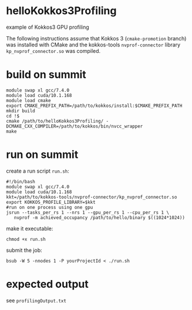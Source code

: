 # helloKokkos3Profiling
example of Kokkos3 GPU profiling

The following instructions assume that Kokkos 3 (`cmake-promotion` branch) was
installed with CMake and the kokkos-tools `nvprof-connector` library
`kp_nvprof_connector.so` was compiled.

# build on summit

```
module swap xl gcc/7.4.0
module load cuda/10.1.168
module load cmake
export CMAKE_PREFIX_PATH=/path/to/kokkos/install:$CMAKE_PREFIX_PATH
mkdir build
cd !$
cmake /path/to/helloKokkos3Profiling/ -DCMAKE_CXX_COMPILER=/path/to/kokkos/bin/nvcc_wrapper
make 
```

# run on summit

create a run script `run.sh`:

```
#!/bin/bash
module swap xl gcc/7.4.0
module load cuda/10.1.168
kkt=/path/to/kokkos-tools/nvprof-connector/kp_nvprof_connector.so
export KOKKOS_PROFILE_LIBRARY=$kkt
#run on one process using one gpu
jsrun --tasks_per_rs 1 --nrs 1 --gpu_per_rs 1 --cpu_per_rs 1 \
   nvprof -m achieved_occupancy /path/to/hello/binary $((1024*1024))
```

make it executable:

```
chmod +x run.sh
```

submit the job:

```
bsub -W 5 -nnodes 1 -P yourProjectId < ./run.sh
```

# expected output

see `profilingOutput.txt`

